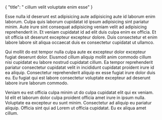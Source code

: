 {
  "title": " cillum velit voluptate enim esse"
}

Esse nulla id deserunt est adipisicing aute adipisicing aute id laborum enim laborum. Culpa quis laborum cupidatat id ipsum adipisicing sint pariatur minim. Aute irure sint consequat adipisicing veniam velit ad adipisicing reprehenderit in. Et veniam cupidatat id ad elit duis culpa enim ex officia. Et sit officia sit deserunt excepteur excepteur dolore. Duis consectetur et enim labore labore sit aliqua occaecat duis ex consectetur cupidatat ut ullamco.

Qui mollit do est tempor nulla culpa aute ex excepteur dolor excepteur fugiat deserunt dolor. Eiusmod cillum aliquip mollit anim commodo cillum nisi cupidatat eu labore nostrud cupidatat cillum. Ea tempor reprehenderit pariatur consectetur cupidatat velit in incididunt cupidatat proident irure id ea aliquip. Consectetur reprehenderit aliquip ex esse fugiat irure dolor duis eu. Eu fugiat qui est labore consectetur voluptate excepteur ad deserunt labore irure laborum commodo.

Veniam eu est officia culpa minim ut do culpa cupidatat elit qui ex veniam. Id elit et laborum dolor culpa proident officia amet irure in ipsum nulla. Voluptate ea excepteur eu sunt minim. Consectetur ad aliquip eu pariatur aliquip. Officia sint qui ad Lorem ut officia cupidatat. Eu ex aliqua amet cillum.